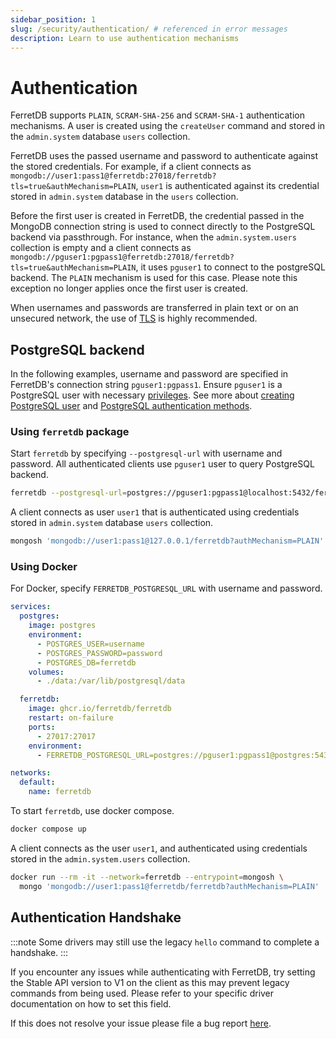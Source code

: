 ```yaml
---
sidebar_position: 1
slug: /security/authentication/ # referenced in error messages
description: Learn to use authentication mechanisms
---
```


# Authentication

FerretDB supports `PLAIN`, `SCRAM-SHA-256` and `SCRAM-SHA-1` authentication mechanisms.
A user is created using the `createUser` command and stored in the `admin.system` database `users` collection.

FerretDB uses the passed username and password to authenticate against the stored credentials.
For example, if a client connects as `mongodb://user1:pass1@ferretdb:27018/ferretdb?tls=true&authMechanism=PLAIN`,
`user1` is authenticated against its credential stored in `admin.system` database in the `users` collection.

Before the first user is created in FerretDB, the credential passed in the MongoDB connection string is used to connect directly to the PostgreSQL backend via passthrough.
For instance, when the `admin.system.users` collection is empty and
a client connects as `mongodb://pguser1:pgpass1@ferretdb:27018/ferretdb?tls=true&authMechanism=PLAIN`,
it uses `pguser1` to connect to the postgreSQL backend.
The `PLAIN` mechanism is used for this case.
Please note this exception no longer applies once the first user is created.

When usernames and passwords are transferred in plain text or on an unsecured network,
the use of [TLS](../security/tls-connections.md) is highly recommended.

## PostgreSQL backend

In the following examples, username and password are specified in FerretDB's connection string `pguser1:pgpass1`.
Ensure `pguser1` is a PostgreSQL user with necessary
[privileges](https://www.postgresql.org/docs/current/sql-grant.html).
See more about [creating PostgreSQL user](https://www.postgresql.org/docs/current/sql-createuser.html)
and [PostgreSQL authentication methods](https://www.postgresql.org/docs/current/auth-methods.html).

### Using `ferretdb` package

Start `ferretdb` by specifying `--postgresql-url` with username and password.
All authenticated clients use `pguser1` user to query PostgreSQL backend.

```sh
ferretdb --postgresql-url=postgres://pguser1:pgpass1@localhost:5432/ferretdb
```

A client connects as user `user1` that is authenticated using credentials stored in `admin.system` database `users` collection.

```sh
mongosh 'mongodb://user1:pass1@127.0.0.1/ferretdb?authMechanism=PLAIN'
```

### Using Docker

For Docker, specify `FERRETDB_POSTGRESQL_URL` with username and password.

```yaml
services:
  postgres:
    image: postgres
    environment:
      - POSTGRES_USER=username
      - POSTGRES_PASSWORD=password
      - POSTGRES_DB=ferretdb
    volumes:
      - ./data:/var/lib/postgresql/data

  ferretdb:
    image: ghcr.io/ferretdb/ferretdb
    restart: on-failure
    ports:
      - 27017:27017
    environment:
      - FERRETDB_POSTGRESQL_URL=postgres://pguser1:pgpass1@postgres:5432/ferretdb

networks:
  default:
    name: ferretdb
```

To start `ferretdb`, use docker compose.

```sh
docker compose up
```

A client connects as the user `user1`, and authenticated using credentials stored in the `admin.system.users` collection.

```sh
docker run --rm -it --network=ferretdb --entrypoint=mongosh \
  mongo 'mongodb://user1:pass1@ferretdb/ferretdb?authMechanism=PLAIN'
```

## Authentication Handshake

:::note
Some drivers may still use the legacy `hello` command to complete a handshake.
:::

If you encounter any issues while authenticating with FerretDB, try setting the Stable API version to V1 on the client as this may prevent legacy commands from being used.
Please refer to your specific driver documentation on how to set this field.

If this does not resolve your issue please file a bug report [here](https://github.com/FerretDB/FerretDB/issues/new?assignees=ferretdb-bot&labels=code%2Fbug%2Cnot+ready&projects=&template=bug.yml).
